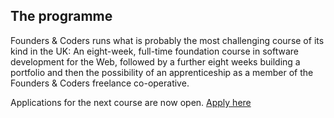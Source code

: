 ## The programme

Founders & Coders runs what is probably the most challenging course of its kind in the UK: An eight-week, full-time foundation course in software development for the Web, followed by a further eight weeks building a portfolio and then the possibility of an apprenticeship as a member of the Founders & Coders freelance co-operative.

Applications for the next course are now open. [Apply here](/apply)
